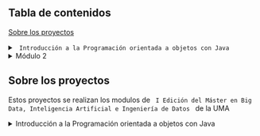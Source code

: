 <h2>Tabla de contenidos</h2>

  <p>  <a href="#sobre-los-proyectos">Sobre los proyectos</a></p>

<details>
  <summary><code> Introducción a la Programación orientada a objetos con Java </code></summary>
  <ul>
    <li><a href="#proyecto1punto">Proyecto 1 Punto </a> [class]</li>
    <li><a href="#proyectoestadistica">Proyecto Estadística </a> [lab]</li>
    <li><a href="#proyectojarras">Proyecto Jarras </a> [mandatory]</li>
    <li><a href="#proyectonpiv1">Proyecto NPI V1 </a> [lab]</li>
    <li><a href="#proyectonpiv2">Proyecto NPI V2 </a> [lab]</li>
    <li><a href="#proyectorectas">Proyecto Rectas </a> [advanced]</li>
    <li><a href="#proyectouniversov1">Proyecto Universo V1</a> [class]</li>
    <li><a href="#proyectourna">Proyecto Urna </a> [mandatory]</li>
    <li><a href="#proyectoLibreriaV0">Proyecto Librería V0 </a> [class]</li>
    <li><a href="#proyectoLibreriaV1">Proyecto Librería V1 </a> [class]</li>
    <li><a href="#proyectoLibreriaV2">Proyecto Librería V2 </a> [class]</li>
    <li><a href="#proyectoLibreriaV3">Proyecto Librería V3 </a> [class]</li>
    <li><a href="#proyectoCoche">Proyecto Coche </a> [mandatory]</li>
    <li><a href="#proyectoGenetico">Proyecto Genético </a> [advanced]</li>
    <li><a href="#interfaces-ejemplos">Interfaces Ejemplos Clase </a> [class]</li>
  </ul>
  <p><strong>Definiciones:</strong></p>
  <p><strong>[class]:</strong> Proyectos realizados en clase</p>
  <p><strong>[mandatory]:</strong> Proyectos obligatorios para aprobar la asignatura</p>
  <p><strong>[advanced]:</strong> Proyectos más avanzados o complicados</p>
  <p><strong>[lab]:</strong> Proyectos trabajados en laboratorio</p>
</details>

<details>
  <summary>Módulo 2</summary>
  <ul>
  
</details>

<h2 id="sobre-los-proyectos">Sobre los proyectos</h2>
<p>Estos proyectos se realizan los modulos  de <code> I Edición del Máster en Big Data, Inteligencia Artificial e Ingeniería de Datos </code> de la UMA </p>
<!--[![Uma master][imagen_master]](https://www.bigdata.uma.es)-->

<details>
<summary>Introducción a la Programación orientada a objetos con Java</summary>

<h3 id="proyecto1punto">Proyecto1Punto</h3>
<p>Algunos ejemplos que hicimos en clase. Posee una clase Punto básica y su implementación</p>

<h3 id="proyectoestadistica">ProyectoEstadistica</h3>
<p>Ejercicio de labaratorio en el que se usa clase para ayudar a calcular varianza y media.</p>

<h3 id="proyectojarras">ProyectoJarras</h3>
<p>Clásico problema de programación orientada a objetos. En el que hay una jarra que tiene una cantidad y contenido y métodos como llenarse, vaciarse o llenar otra jarra </p>
<p>Ademas está la clase Mesa que en el que usando un Enum de posición para poseer varias jarras.</p>

<h3 id="proyectonpiv1">ProyectoNPIV1</h3>
<p>Consiste en una calculadora que permite sumar, restar, multiplicar y dividir utilizando la notación polaca inversa. </p>

<h3 id="proyectonpiv2">ProyectoNPIV2</h3>
<p>Se utilizan operadores y programación funcional para simplificar la clase, se añade la raiz como operación </p>

<h3 id="proyectorectas">ProyectoRectas</h3>
<p>En progreso...</p>

<h3 id="proyectouniversov1">ProyectoUniversoV1</h3>
<p>En progreso...</p>

<h3 id="proyectourna">ProyectoUrna</h3>
<p>Típico problema en el que se tiene una urna y se pueden añadir bolas y obtener de forma aleatoria una de las bolas</p>

<h3 id="proyectoLibreriaV0">ProtectoLibreriaV0</h3>
<p>Proyecto en el que existen dos clases, una librería que contiene libros. Cada libro posee autor, titulo y precio. La gestión de los libros en la librería se realiza con un <code>array</code></p>

<h3 id="proyectoLibreriaV1">ProyectoLibreriaV1</h3>
<p>Proyecto en el que existen dos clases, una librería que contiene libros. Cada libro posee autor, titulo y precio. La gestión de los libros en la librería se realiza con una <code>list</code></p>

<h3 id="proyectoLibreriaV2">ProyectoLibreriaV2</h3>
<p> El comportamiento se expande para que puedan existir libros en ofertas para que puedan tener descuentos. Se práctica la herencia. </p>

<h3 id="proyectoLibreriaV3">ProyectoLibreriaV3</h3>
<p> En progreso... </p>

<h3 id ="proyectoCoche">ProyectoCoche </h3>
<p> Proyecto para practicar herencia en el que hay dos clases Coche y CocheImportado. Un CocheImportado redefine el método de calcular su precio total al que se le añade una homologación</p>
     
<h3 id="#interfaces-ejemplos">InterfacesEjemplosClase </h3>
<p>Ejemplo de proyectos dado en clase que explica interfaces con una clase de persona y amigos. Se dan varias formas de resolverlo para mostrar la utilidad de las interfaces </p>

<h3 id="proyectoGenetico">ProyectoGenetico </h3>
<p>En progreso... </p>
</details>





[imagen_master]:https://www.bigdata.uma.es/wp-content/uploads/2022/05/Logo-2022-ok-web-290.png


